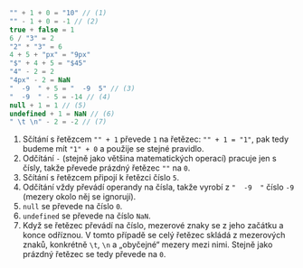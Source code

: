 
```js no-beautify
"" + 1 + 0 = "10" // (1)
"" - 1 + 0 = -1 // (2)
true + false = 1
6 / "3" = 2
"2" * "3" = 6
4 + 5 + "px" = "9px"
"$" + 4 + 5 = "$45"
"4" - 2 = 2
"4px" - 2 = NaN
"  -9  " + 5 = "  -9  5" // (3)
"  -9  " - 5 = -14 // (4)
null + 1 = 1 // (5)
undefined + 1 = NaN // (6)
" \t \n" - 2 = -2 // (7)
```

1. Sčítání s řetězcem `"" + 1` převede `1` na řetězec: `"" + 1 = "1"`, pak tedy budeme mít `"1" + 0` a použije se stejné pravidlo.
2. Odčítání `-` (stejně jako většina matematických operací) pracuje jen s čísly, takže převede prázdný řetězec `""` na `0`.
3. Sčítání s řetězcem připojí k řetězci číslo `5`.
4. Odčítání vždy převádí operandy na čísla, takže vyrobí z `"  -9  "` číslo `-9` (mezery okolo něj se ignorují).
5. `null` se převede na číslo `0`.
6. `undefined` se převede na číslo `NaN`.
7. Když se řetězec převádí na číslo, mezerové znaky se z jeho začátku a konce odříznou. V tomto případě se celý řetězec skládá z mezerových znaků, konkrétně `\t`, `\n` a „obyčejné“ mezery mezi nimi. Stejně jako prázdný řetězec se tedy převede na `0`.
